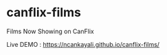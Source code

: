 # canflix-films
Films Now Showing on CanFlix

Live DEMO : https://ncankayali.github.io/canflix-films/
